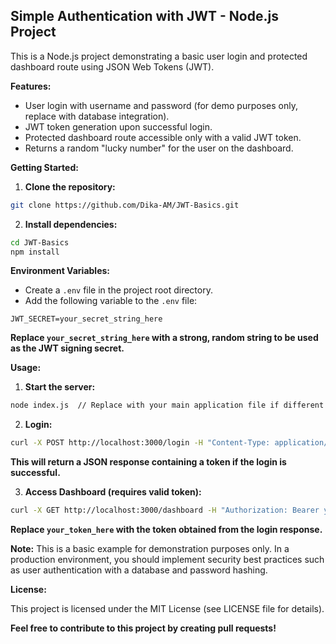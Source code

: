## Simple Authentication with JWT - Node.js Project

This is a Node.js project demonstrating a basic user login and protected dashboard route using JSON Web Tokens (JWT).

**Features:**

* User login with username and password (for demo purposes only, replace with database integration).
* JWT token generation upon successful login.
* Protected dashboard route accessible only with a valid JWT token.
* Returns a random "lucky number" for the user on the dashboard.

**Getting Started:**

1. **Clone the repository:**

```bash
git clone https://github.com/Dika-AM/JWT-Basics.git
```

2. **Install dependencies:**

```bash
cd JWT-Basics
npm install
```

**Environment Variables:**

* Create a `.env` file in the project root directory.
* Add the following variable to the `.env` file:

```
JWT_SECRET=your_secret_string_here
```

**Replace `your_secret_string_here` with a strong, random string to be used as the JWT signing secret.**

**Usage:**

1. **Start the server:**

```bash
node index.js  // Replace with your main application file if different
```

2. **Login:**

```bash
curl -X POST http://localhost:3000/login -H "Content-Type: application/json" -d '{"username": "johndoe", "password": "secret123"}'
```

**This will return a JSON response containing a token if the login is successful.**

3. **Access Dashboard (requires valid token):**

```bash
curl -X GET http://localhost:3000/dashboard -H "Authorization: Bearer your_token_here"
```

**Replace `your_token_here` with the token obtained from the login response.**

**Note:** This is a basic example for demonstration purposes only. In a production environment, you should implement security best practices such as user authentication with a database and password hashing.

**License:**

This project is licensed under the MIT License (see LICENSE file for details).

**Feel free to contribute to this project by creating pull requests!**
